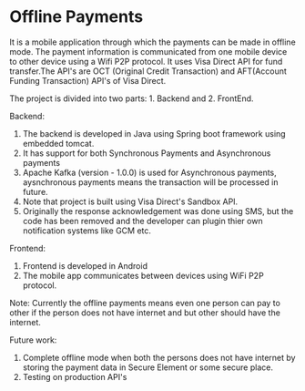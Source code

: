 # Offline Payments

It is a mobile application through which the payments can be made in offline mode. The payment information is communicated from one mobile device to other device using a Wifi P2P protocol. It uses Visa Direct API for fund transfer.The API's are OCT (Original Credit Transaction) and AFT(Account Funding Transaction) API's of Visa Direct. 

The project is divided into two parts: 1. Backend and 2. FrontEnd.

Backend:
1. The backend is developed in Java using Spring boot framework using embedded tomcat.
2. It has support for both Synchronous Payments and Asynchronous payments
3. Apache Kafka (version - 1.0.0) is used for Asynchronous payments, aysnchronous payments means the transaction will be processed in future.
4. Note that project is built using Visa Direct's Sandbox API.
5. Originally the response acknowledgement was done using SMS, but the code has been removed and the developer can plugin thier own notification systems like GCM etc.

Frontend:
1. Frontend is developed in Android
2. The mobile app communicates between devices using WiFi P2P protocol.

Note:
Currently the offline payments means even one person can pay to other if the person does not have internet and but other should have the internet. 

Future work:
1. Complete offline mode when both the persons does not have internet by storing the payment data in Secure Element or some secure place.
2. Testing on production API's
